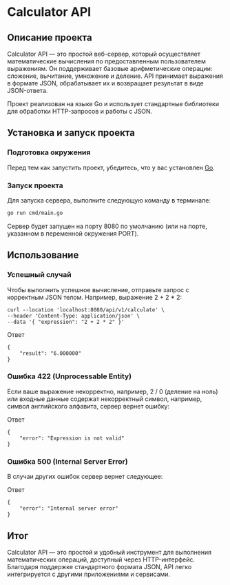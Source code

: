 # Calculator API

## Описание проекта

Calculator API — это простой веб-сервер, который осуществляет математические вычисления по предоставленным пользователем выражениям. Он поддерживает базовые арифметические операции: сложение, вычитание, умножение и деление. API принимает выражения в формате JSON, обрабатывает их и возвращает результат в виде JSON-ответа.

Проект реализован на языке Go и использует стандартные библиотеки для обработки HTTP-запросов и работы с JSON.

## Установка и запуск проекта

### Подготовка окружения

Перед тем как запустить проект, убедитесь, что у вас установлен [Go](https://golang.org/dl/). 

### Запуск проекта

Для запуска сервера, выполните следующую команду в терминале:

```bash
go run cmd/main.go
```

Сервер будет запущен на порту 8080 по умолчанию (или на порте, указанном в переменной окружения PORT).

## Использование

### Успешный случай 

Чтобы выполнить успешное вычисление, отправьте запрос с корректным JSON телом. Например, выражение 2 + 2 * 2:

```
curl --location 'localhost:8080/api/v1/calculate' \
--header 'Content-Type: application/json' \
--data '{ "expression": "2 + 2 * 2" }'
```

Ответ

```
{
    "result": "6.000000"
}
```

### Ошибка 422 (Unprocessable Entity)

Если ваше выражение некорректно, например, 2 / 0 (деление на ноль) или входные данные содержат некорректный символ, например, символ английского алфавита, сервер вернет ошибку:

Ответ

```
{
    "error": "Expression is not valid"
}
```

### Ошибка 500 (Internal Server Error)

В случаи других ошибок сервер вернет следующее:

Ответ

```
{
    "error": "Internal server error"
}
```

## Итог

Calculator API — это простой и удобный инструмент для выполнения математических операций, доступный через HTTP-интерфейс. Благодаря поддержке стандартного формата JSON, API легко интегрируется с другими приложениями и сервисами.






